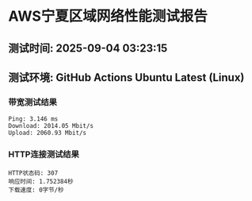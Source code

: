 # AWS宁夏区域网络性能测试报告
## 测试时间: 2025-09-04 03:23:15
## 测试环境: GitHub Actions Ubuntu Latest (Linux)

### 带宽测试结果
```
Ping: 3.146 ms
Download: 2014.05 Mbit/s
Upload: 2060.93 Mbit/s
```

### HTTP连接测试结果
```
HTTP状态码: 307
响应时间: 1.752384秒
下载速度: 0字节/秒
```

